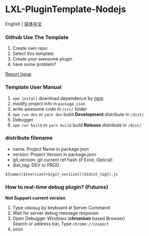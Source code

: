 # LXL-PluginTemplate-Nodejs

English | [简体中文](README_zh-cn.md)

### Github Use The Template
1. Create own repo
2. Select this template
3. Create your awesome plugin
4. have some problem?

[Report Issue](https://github.com/Coash_Run/LXL-PluginTemplate-Nodejs/issues)

### Template User Manual

1. `npm install` download dependence by [npm](https://nodejs.org/)
2. modify project info in `package.json`
3. write awesome code in `/src/` folder
4. `npm run dev` or `yarn dev` build **Development** distribute in `/dist/`
5. Debugger
6. `npm run build` or `yarn build` build **Release** distribute in `/dist/`

### distribute filename

- name: Project Name in package.json
- version: Project Version in package.json
- git_version: git current ref hash (if Exist, Optical)
- dist_tag: DEV or PROD

`${name}[${version}+${git_version}](${dist_tag}).js`


### How to real-time debug plugin? (Futures)
**Not Support current version**

1. Type `v8debug` by keyboard at Server Command
2. Wait for server debug message response
3. Open Debugger Windows (**chromium** based Browser)  
Search or address bar, Type `chrome://inspect`  
4. soon
